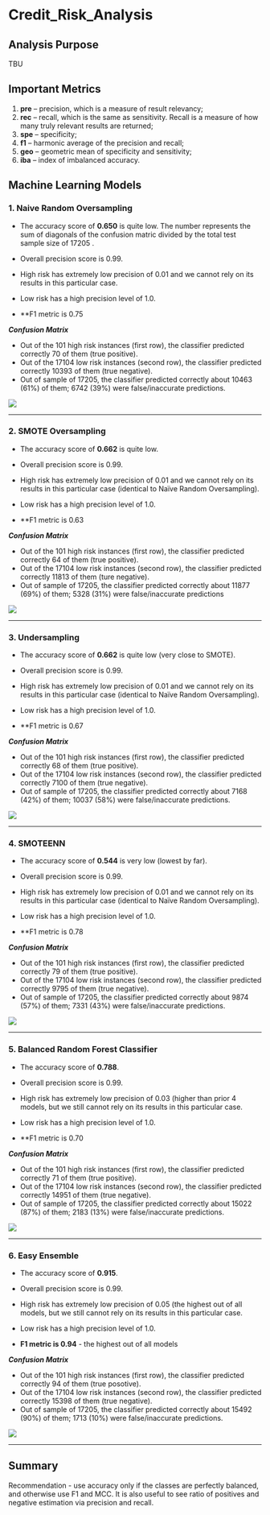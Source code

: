 # Credit_Risk_Analysis

## Analysis Purpose

TBU

## Important Metrics 

1.	**pre** – precision, which is a measure of result relevancy;
2.	**rec** – recall, which is the same as sensitivity. Recall is a measure of how many truly relevant results are returned;
3.	**spe** – specificity;
4.	**f1** – harmonic average of the precision and recall;
5.	**geo** – geometric mean of specificity and sensitivity;
6.	**iba** – index of imbalanced accuracy.

## Machine Learning Models

### 1. Naive Random Oversampling

* The accuracy score of **0.650** is quite low. The number represents the sum of diagonals of the confusion matric divided by the total test sample size of 17205
.
* Overall precision score is 0.99.
* High risk has extremely low precision of 0.01 and we cannot rely on its results in this particular case.
* Low risk has a high precision level of 1.0.

* **F1 metric is 0.75

***Confusion Matrix***

* Out of the 101 high risk instances (first row), the classifier predicted correctly 70 of them (true positive).
* Out of the 17104 low risk instances (second row), the classifier predicted correctly 10393 of them (true negative).
* Out of sample of 17205, the classifier predicted correctly about 10463 (61%) of them; 6742 (39%) were false/inaccurate predictions.


![]( https://github.com/jojobear2020/Credit_Risk_Analysis/blob/main/images/naive_random_oversampling_all.PNG)

____________________________


### 2. SMOTE Oversampling

* The accuracy score of **0.662** is quite low.

* Overall precision score is 0.99.
* High risk has extremely low precision of 0.01 and we cannot rely on its results in this particular case (identical to Naïve Random Oversampling).
* Low risk has a high precision level of 1.0.

* **F1 metric is 0.63


***Confusion Matrix***

* Out of the 101 high risk instances (first row), the classifier predicted correctly 64 of them (true positive).
* Out of the 17104 low risk instances (second row), the classifier predicted correctly 11813 of them (ture negative).
* Out of sample of 17205, the classifier predicted correctly about 11877 (69%) of them; 5328 (31%) were false/inaccurate predictions

![]( https://github.com/jojobear2020/Credit_Risk_Analysis/blob/main/images/smote_oversampling_all.PNG)

__________________________

### 3. Undersampling

* The accuracy score of **0.662** is quite low (very close to SMOTE).

* Overall precision score is 0.99.
* High risk has extremely low precision of 0.01 and we cannot rely on its results in this particular case (identical to Naïve Random Oversampling).
* Low risk has a high precision level of 1.0.

* **F1 metric is 0.67

***Confusion Matrix***

* Out of the 101 high risk instances (first row), the classifier predicted correctly 68 of them (true positive).
* Out of the 17104 low risk instances (second row), the classifier predicted correctly 7100 of them (true negative).
* Out of sample of 17205, the classifier predicted correctly about 7168 (42%) of them; 10037 (58%) were false/inaccurate predictions.



![]( https://github.com/jojobear2020/Credit_Risk_Analysis/blob/main/images/undersampling_all.PNG)

_____________________________

### 4. SMOTEENN

* The accuracy score of **0.544** is very low (lowest by far).

* Overall precision score is 0.99.
* High risk has extremely low precision of 0.01 and we cannot rely on its results in this particular case (identical to Naïve Random Oversampling).
* Low risk has a high precision level of 1.0.

* **F1 metric is 0.78

***Confusion Matrix***

* Out of the 101 high risk instances (first row), the classifier predicted correctly 79 of them (true positive).
* Out of the 17104 low risk instances (second row), the classifier predicted correctly 9795 of them (true negative).
* Out of sample of 17205, the classifier predicted correctly about 9874 (57%) of them; 7331 (43%) were false/inaccurate predictions.

![]( https://github.com/jojobear2020/Credit_Risk_Analysis/blob/main/images/smoteenn_all.PNG)

______________________

### 5. Balanced Random Forest Classifier

* The accuracy score of **0.788**.

* Overall precision score is 0.99.
* High risk has extremely low precision of 0.03 (higher than prior 4 models, but we still cannot rely on its results in this particular case.
* Low risk has a high precision level of 1.0.

* **F1 metric is 0.70

***Confusion Matrix***

* Out of the 101 high risk instances (first row), the classifier predicted correctly 71 of them (true positive).
* Out of the 17104 low risk instances (second row), the classifier predicted correctly 14951 of them (true negative).
* Out of sample of 17205, the classifier predicted correctly about 15022 (87%) of them;  2183 (13%) were false/inaccurate predictions.



![](https://github.com/jojobear2020/Credit_Risk_Analysis/blob/main/images/balanced_random_forester_classifier_all.PNG)

_______________________________

### 6. Easy Ensemble

* The accuracy score of **0.915**.

* Overall precision score is 0.99.
* High risk has extremely low precision of 0.05 (the highest out of all models, but we still cannot rely on its results in this particular case.
* Low risk has a high precision level of 1.0.

* **F1 metric is 0.94** - the highest out of all models

***Confusion Matrix***

* Out of the 101 high risk instances (first row), the classifier predicted correctly 94 of them (true posotive).
* Out of the 17104 low risk instances (second row), the classifier predicted correctly 15398 of them (true negative).
* Out of sample of 17205, the classifier predicted correctly about 15492 (90%) of them;  1713 (10%) were false/inaccurate predictions.


![](https://github.com/jojobear2020/Credit_Risk_Analysis/blob/main/images/easy_ensemble_adaboost_classifier_all.PNG)

_________________________

## Summary

Recommendation -  use accuracy only if the classes are perfectly balanced, and otherwise use F1 and MCC. It is also useful to see ratio of positives and negative estimation via precision and recall.

